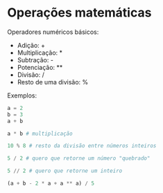 # Operações matemáticas

Operadores numéricos básicos:
- Adição: +
- Multiplicação: *
- Subtração: -
- Potenciação: **
- Divisão: /
- Resto de uma divisão: %

Exemplos:
```python
a = 2
b = 3
a + b

a * b # multiplicação

10 % 8 # resto da divisão entre números inteiros

5 / 2 # quero que retorne um número "quebrado"

5 // 2 # quero que retorne um inteiro

(a + b - 2 * a + a ** a) / 5
```